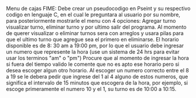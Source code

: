 Menu de cajas FIME: Debe crear un pseudocodigo en Pseint y su respectivo codigo en lenguaje C, en el cual le preguntara al usuario por su nombre, para posteriormente mostrarle el menu con 4 opciones: Agregar turno visualizar turno, eliminar turno y por ultimo salir del programa. Al momento de querer visualizar o eliminar turnos sera con arreglos y usara pilas para que el ultimo turno que agregue sea el primero en eliminarse. El horario disponible es de 8: 30 am a 19:00 pm, por lo que el usuario debe ingresar un numero que represente la hora (use un sistema de 24 hrs para evitar usar los terminos "am" o "pm") Procure que al momento de ingresar la hora si fuera del tiempo valido le comente que no es apto ese horario pero si desea escoger algun otro horario. Al escoger un numero correcto entre el 8 a 19 se le debera pedir que ingrese del 1 al 4 alguno de estos numeros, que significa el intervalo de 15 minutos que escogera de la hora, por ejemplo, si escoge primeramente el numero 10 y el 1, su turno es de 10:00 a 10:15. 
